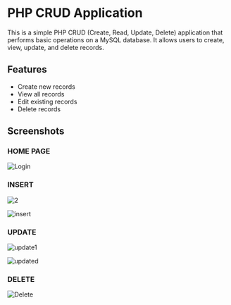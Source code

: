 # PHP CRUD Application

This is a simple PHP CRUD (Create, Read, Update, Delete) application that performs basic operations on a MySQL database. It allows users to create, view, update, and delete records.

## Features

- Create new records
- View all records
- Edit existing records
- Delete records

## Screenshots

### HOME PAGE

![Login](https://github.com/user-attachments/assets/be094463-a58d-48d4-8800-f846d5916dc6)

### INSERT
![2](https://github.com/user-attachments/assets/03fb6f06-38ad-4cb7-b5c8-6c58067fa835)

![insert](https://github.com/user-attachments/assets/84df460a-85fd-4393-b9bc-a086f450aa6c)



### UPDATE
![update1](https://github.com/user-attachments/assets/512c5f33-5da7-466f-857f-46570d0cbf76)

![updated](https://github.com/user-attachments/assets/982430af-8504-4f1b-a71f-d3986d3f7e0c)

### DELETE

![Delete](https://github.com/user-attachments/assets/d5a47b93-ecbf-4862-8c70-18cbd01d237e)

